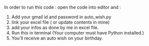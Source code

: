 In order to run this code : open the code into editor and :
1. Add your gmail id and password in auto_wish.py
2. link your excel file ( or update contents in mine)
3. add your infos as done by me in excel file.
4. Run this in terminal (Your computer must have Python installed.)
5. You'll receive an auto wish on your birthday.
